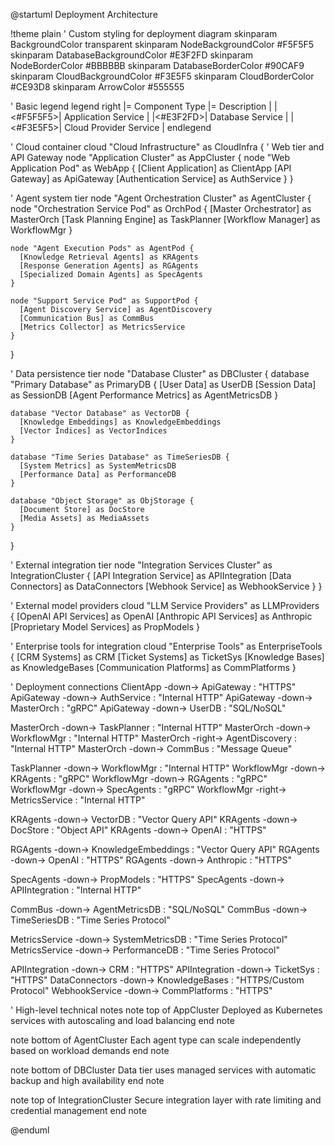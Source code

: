 @startuml Deployment Architecture

!theme plain
' Custom styling for deployment diagram
skinparam BackgroundColor transparent
skinparam NodeBackgroundColor #F5F5F5
skinparam DatabaseBackgroundColor #E3F2FD
skinparam NodeBorderColor #BBBBBB
skinparam DatabaseBorderColor #90CAF9
skinparam CloudBackgroundColor #F3E5F5
skinparam CloudBorderColor #CE93D8
skinparam ArrowColor #555555

' Basic legend
legend right
  |= Component Type |= Description |
  |<#F5F5F5>| Application Service |
  |<#E3F2FD>| Database Service |
  |<#F3E5F5>| Cloud Provider Service |
endlegend

' Cloud container
cloud "Cloud Infrastructure" as CloudInfra {
  ' Web tier and API Gateway
  node "Application Cluster" as AppCluster {
    node "Web Application Pod" as WebApp {
      [Client Application] as ClientApp
      [API Gateway] as ApiGateway
      [Authentication Service] as AuthService
    }
  }
  
  ' Agent system tier
  node "Agent Orchestration Cluster" as AgentCluster {
    node "Orchestration Service Pod" as OrchPod {
      [Master Orchestrator] as MasterOrch
      [Task Planning Engine] as TaskPlanner
      [Workflow Manager] as WorkflowMgr
    }
    
    node "Agent Execution Pods" as AgentPod {
      [Knowledge Retrieval Agents] as KRAgents
      [Response Generation Agents] as RGAgents
      [Specialized Domain Agents] as SpecAgents
    }
    
    node "Support Service Pod" as SupportPod {
      [Agent Discovery Service] as AgentDiscovery
      [Communication Bus] as CommBus
      [Metrics Collector] as MetricsService
    }
  }
  
  ' Data persistence tier
  node "Database Cluster" as DBCluster {
    database "Primary Database" as PrimaryDB {
      [User Data] as UserDB
      [Session Data] as SessionDB
      [Agent Performance Metrics] as AgentMetricsDB
    }
    
    database "Vector Database" as VectorDB {
      [Knowledge Embeddings] as KnowledgeEmbeddings
      [Vector Indices] as VectorIndices
    }
    
    database "Time Series Database" as TimeSeriesDB {
      [System Metrics] as SystemMetricsDB
      [Performance Data] as PerformanceDB
    }
    
    database "Object Storage" as ObjStorage {
      [Document Store] as DocStore
      [Media Assets] as MediaAssets
    }
  }
  
  ' External integration tier
  node "Integration Services Cluster" as IntegrationCluster {
    [API Integration Service] as APIIntegration
    [Data Connectors] as DataConnectors
    [Webhook Service] as WebhookService
  }
}

' External model providers
cloud "LLM Service Providers" as LLMProviders {
  [OpenAI API Services] as OpenAI
  [Anthropic API Services] as Anthropic
  [Proprietary Model Services] as PropModels
}

' Enterprise tools for integration
cloud "Enterprise Tools" as EnterpriseTools {
  [CRM Systems] as CRM
  [Ticket Systems] as TicketSys
  [Knowledge Bases] as KnowledgeBases
  [Communication Platforms] as CommPlatforms
}

' Deployment connections
ClientApp -down-> ApiGateway : "HTTPS"
ApiGateway -down-> AuthService : "Internal HTTP"
ApiGateway -down-> MasterOrch : "gRPC"
ApiGateway -down-> UserDB : "SQL/NoSQL"

MasterOrch -down-> TaskPlanner : "Internal HTTP"
MasterOrch -down-> WorkflowMgr : "Internal HTTP"
MasterOrch -right-> AgentDiscovery : "Internal HTTP"
MasterOrch -down-> CommBus : "Message Queue"

TaskPlanner -down-> WorkflowMgr : "Internal HTTP"
WorkflowMgr -down-> KRAgents : "gRPC"
WorkflowMgr -down-> RGAgents : "gRPC"
WorkflowMgr -down-> SpecAgents : "gRPC"
WorkflowMgr -right-> MetricsService : "Internal HTTP"

KRAgents -down-> VectorDB : "Vector Query API"
KRAgents -down-> DocStore : "Object API"
KRAgents -down-> OpenAI : "HTTPS"

RGAgents -down-> KnowledgeEmbeddings : "Vector Query API"
RGAgents -down-> OpenAI : "HTTPS"
RGAgents -down-> Anthropic : "HTTPS"

SpecAgents -down-> PropModels : "HTTPS"
SpecAgents -down-> APIIntegration : "Internal HTTP"

CommBus -down-> AgentMetricsDB : "SQL/NoSQL"
CommBus -down-> TimeSeriesDB : "Time Series Protocol"

MetricsService -down-> SystemMetricsDB : "Time Series Protocol"
MetricsService -down-> PerformanceDB : "Time Series Protocol"

APIIntegration -down-> CRM : "HTTPS"
APIIntegration -down-> TicketSys : "HTTPS"
DataConnectors -down-> KnowledgeBases : "HTTPS/Custom Protocol"
WebhookService -down-> CommPlatforms : "HTTPS"

' High-level technical notes
note top of AppCluster
  Deployed as Kubernetes services 
  with autoscaling and load balancing
end note

note bottom of AgentCluster
  Each agent type can scale independently
  based on workload demands
end note

note bottom of DBCluster
  Data tier uses managed services 
  with automatic backup and high availability
end note

note top of IntegrationCluster
  Secure integration layer with 
  rate limiting and credential management
end note

@enduml
